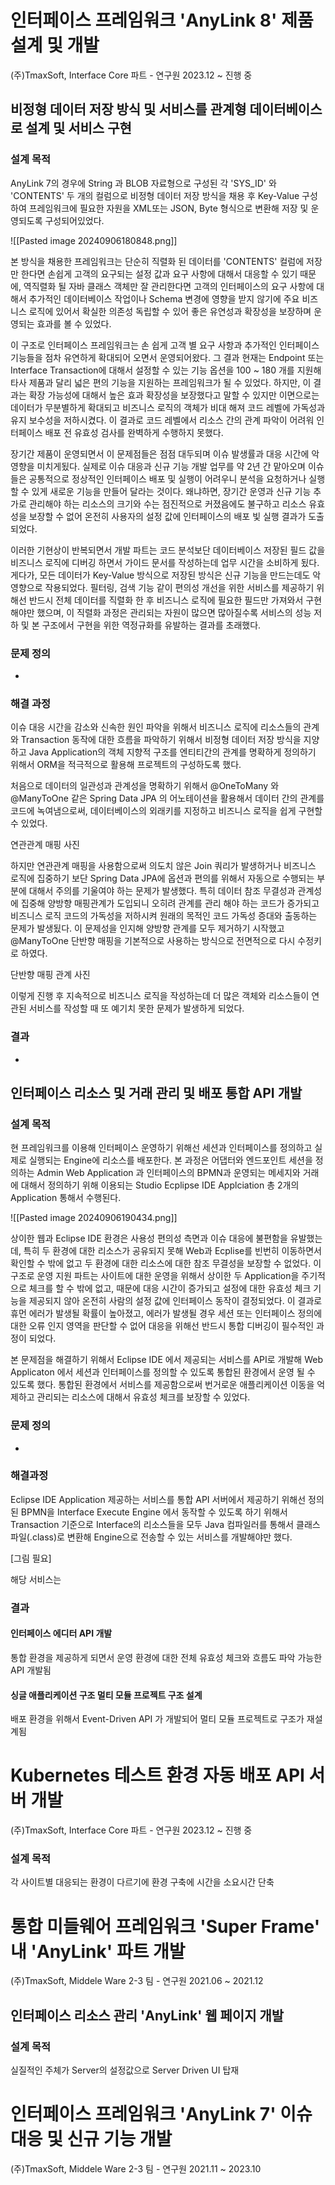 
# 인터페이스 프레임워크 'AnyLink 8' 제품 설계 및 개발
(주)TmaxSoft, Interface Core 파트 - 연구원
2023.12 ~ 진행 중
## 비정형 데이터 저장 방식 및 서비스를 관계형 데이터베이스로 설계 및 서비스 구현

### 설계 목적

AnyLink 7의 경우에 String 과 BLOB 자료형으로 구성된 각 'SYS_ID' 와 'CONTENTS' 두 개의 컬럼으로 비정형 데이터 저장 방식을 채용 후 Key-Value 구성하여 프레임워크에 필요한 자원을 XML또는 JSON, Byte 형식으로 변환해 저장 및 운영되도록 구성되어있었다. 

![[Pasted image 20240906180848.png]]

본 방식을 채용한 프레임워크는 단순히 직렬화 된 데이터를 'CONTENTS' 컬럼에 저장만 한다면 손쉽게 고객의 요구되는 설정 값과 요구 사항에 대해서 대응할 수 있기 때문에, 역직렬화 될 자바 클래스 객체만 잘 관리한다면 고객의 인터페이스의 요구 사항에 대해서 추가적인 데이터베이스 작업이나 Schema 변경에 영향을 받지 않기에 주요 비즈니스 로직에 있어서 확실한 의존성 독립할 수 있어 좋은 유연성과 확장성을 보장하며 운영되는 효과를 볼 수 있었다.

이 구조로 인터페이스 프레임워크는 손 쉽게 고객 별 요구 사항과 추가적인 인터페이스 기능들을 점차 유연하게 확대되어 오면서 운영되어왔다. 그 결과 현재는 Endpoint 또는 Interface Transaction에 대해서 설정할 수 있는  기능 옵션을 100 ~ 180 개를 지원해 타사 제품과 달리 넓은 편의 기능을 지원하는 프레임워크가 될 수 있었다. 하지만, 이 결과는 확장 가능성에 대해서 높은 효과 확장성을 보장했다고 말할 수 있지만 이면으로는 데이터가 무분별하게 확대되고 비즈니스 로직의 객체가 비대 해져 코드 레벨에 가독성과 유지 보수성을 저하시켰다. 이 결과로 코드 레벨에서 리소스 간의 관계 파악이 어려워 인터페이스 배포 전 유효성 검사를 완벽하게 수행하지 못했다.

장기간 제품이 운영되면서 이 문제점들은 점점 대두되며 이슈 발생률과 대응 시간에 악영향을 미치게됬다. 실제로 이슈 대응과 신규 기능 개발 업무를 약 2년 간 맡아오며 이슈들은 공통적으로 정상적인 인터페이스 배포 및 실행이 어려우니 분석을 요청하거나 실행 할 수 있게 새로운 기능을 만들어 달라는 것이다. 왜냐하면, 장기간 운영과 신규 기능 추가로 관리해야 하는 리소스의 크기와 수는 점진적으로 커졌음에도 불구하고 리소스 유효성을 보장할 수 없어 온전히 사용자의 설정 값에 인터페이스의 배포 빛 실행 결과가 도출되었다. 

이러한 기현상이 반복되면서 개발 파트는 코드 분석보단 데이터베이스 저장된 필드 값을 비즈니스 로직에 디버깅 하면서 가이드 문서를 작성하는데 업무 시간을 소비하게 됬다. 게다가, 모든 데이터가 Key-Value 방식으로 저장된 방식은 신규 기능을 만드는데도 악영향으로 작용되었다. 필터링, 검색 기능 같이 편의성 개선을 위한 서비스를 제공하기 위해선 반드시 전체 데이터를 직렬화 한 후 비즈니스 로직에 필요한 필드만 가져와서 구현해야만 했으며, 이 직렬화 과정은 관리되는 자원이 많으면 많아질수록 서비스의 성능 저하 및 본 구조에서 구현을 위한 역정규화를 유발하는 결과를 초래했다.

### 문제 정의
+ 

### 해결 과정
이슈 대응 시간을 감소와 신속한 원인 파악을 위해서 비즈니스 로직에 리소스들의 관계와 Transaction 동작에 대한 흐름을 파악하기 위해서 비정형 데이터 저장 방식을 지양하고 Java Application의 객체 지향적 구조를 엔티티간의 관계를 명확하게 정의하기 위해서 ORM을 적극적으로 활용해 프로젝트의 구성하도록 했다. 

처음으로 데이터의 일관성과 관계성을 명확하기 위해서 @OneToMany 와 @ManyToOne 같은 Spring Data JPA 의 어노테이션을 활용해서 데이터 간의 관계를 코드에 녹여냄으로써, 데이터베이스의 외래키를 지정하고 비즈니스 로직을 쉽게 구현할 수 있었다.

연관관계 매핑 사진

하지만 연관관계 매핑을 사용함으로써 의도치 않은 Join 쿼리가 발생하거나 비즈니스 로직에 집중하기 보단 Spring Data JPA에 옵션과 편의를 위해서 자동으로 수행되는 부분에 대해서 주의를 기울여야 하는 문제가 발생했다. 특히 데이터 참조 무결성과 관계성에 집중해 양방향 매핑관계가 도입되니 오히려 관계를 관리 해야 하는 코드가 증가되고 비즈니스 로직 코드의 가독성을 저하시켜 원래의 목적인 코드 가독성 증대와 출동하는 문제가 발생됬다. 이 문제성을 인지해 양방향 관계를 모두 제거하기 시작했고 @ManyToOne 단반향 매핑을 기본적으로 사용하는 방식으로 전면적으로 다시 수정키로 하였다.

단반향 매핑 관계 사진

이렇게 진행 후 지속적으로 비즈니스 로직을 작성하는데 더 많은 객체와 리소스들이 연관된 서비스를 작성할 때 또 예기치 못한 문제가 발생하게 되었다.




### 결과
+ 

## 인터페이스 리소스 및 거래 관리 및 배포 통합 API 개발

### 설계 목적
현 프레임워크를 이용해 인터페이스 운영하기 위해선 세션과 인터페이스를 정의하고 실제로 실행되는 Engine에 리소스를 배포한다. 본 과정은 어댑터와 엔드포인트 세션을 정의하는 Admin Web Application 과 인터페이스의 BPMN과 운영되는 메세지와 거래에 대해서 정의하기 위해 이용되는 Studio Ecplipse IDE Applciation 총 2개의 Application 통해서 수행된다.

![[Pasted image 20240906190434.png]]

상이한 웹과 Eclipse IDE 환경은 사용성 편의성 측면과 이슈 대응에 불편함을 유발했는데, 특히 두 환경에 대한 리소스가 공유되지 못해 Web과 Ecplise를 빈번히 이동하면서 확인할 수 밖에 없고 두 환경에 대한 리소스에 대한 참조 무결성을 보장할 수 없었다. 이 구조로 운영 지원 파트는 사이트에 대한 운영을 위해서 상이한 두 Application을 주기적으로 체크를 할 수 밖에 없고, 때문에 대응 시간이 증가되고 설정에 대한 유효성 체크 기능을 제공되지 않아 온전히 사람의 설정 값에 인터페이스 동작이 결정되었다. 이 결과로 휴먼 에러가 발생될 확률이 높아졌고, 에러가 발생될 경우 세션 또는 인터페이스 정의에 대한 오류 인지 영역을 판단할 수 없어 대응을 위해선 반드시 통합 디버깅이 필수적인 과정이 되었다. 

본 문제점을 해결하기 위해서 Eclipse IDE 에서 제공되는 서비스를 API로 개발해 Web Applicaton 에서 세션과 인터페이스를 정의할 수 있도록 통합된 환경에서 운영 될 수 있도록 했다. 통합된 환경에서 서비스를 제공함으로써 번거로운 애플리케이션 이동을 억제하고 관리되는 리소스에 대해서 유효성 체크를 보장할 수 있었다.

### 문제 정의
+ 

### 해결과정
Eclipse IDE Application 제공하는 서비스를 통합 API 서버에서 제공하기 위해선 정의된 BPMN을 Interface Execute Engine 에서 동작할 수 있도록 하기 위해서 Transaction 기준으로 Interface의 리소스들을 모두 Java 컴파일러를 통해서 클래스파일(.class)로 변환해 Engine으로 전송할 수 있는 서비스를 개발해야만 했다. 

[그림 필요]

해당 서비스는 
### 결과
#### 인터페이스 에디터 API 개발

통합 환경을 제공하게 되면서 운영 환경에 대한 전체 유효성 체크와 흐름도 파악 가능한 API 개발됨

#### 싱글 애플리케이션 구조 멀티 모듈 프로젝트 구조 설계

배포 환경을 위해서 Event-Driven API 가 개발되어 멀티 모듈 프로젝트로 구조가 재설계됨

# Kubernetes 테스트 환경 자동 배포 API 서버 개발
(주)TmaxSoft, Interface Core 파트 - 연구원
2023.12 ~ 진행 중
### 설계 목적
각 사이트별 대응되는 환경이 다르기에 환경 구축에 시간을 소요시간 단축

# 통합 미들웨어 프레임워크 'Super Frame' 내 'AnyLink' 파트 개발
(주)TmaxSoft, Middele Ware 2-3 팀 - 연구원
2021.06 ~ 2021.12

## 인터페이스 리소스 관리 'AnyLink' 웹 페이지 개발
### 설계 목적
실질적인 주체가 Server의 설정값으로 Server Driven UI 탑재

# 인터페이스 프레임워크 'AnyLink 7' 이슈 대응 및 신규 기능 개발
(주)TmaxSoft, Middele Ware 2-3 팀 - 연구원
2021.11 ~ 2023.10

